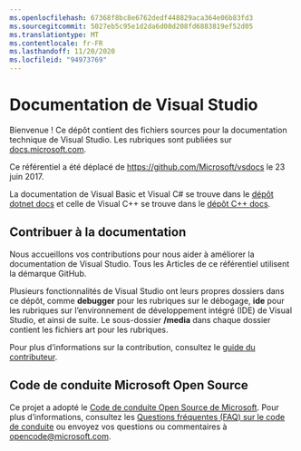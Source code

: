 ```yaml
---
ms.openlocfilehash: 67368f8bc8e6762dedf448829aca364e06b83fd3
ms.sourcegitcommit: 5027eb5c95e1d2da6d08d208fd6883819ef52d05
ms.translationtype: MT
ms.contentlocale: fr-FR
ms.lasthandoff: 11/20/2020
ms.locfileid: "94973769"
---
```

# <a name="visual-studio-documentation"></a>Documentation de Visual Studio

Bienvenue ! Ce dépôt contient des fichiers sources pour la documentation technique de Visual Studio. Les rubriques sont publiées sur [docs.microsoft.com](https://docs.microsoft.com/visualstudio).

Ce référentiel a été déplacé de https://github.com/Microsoft/vsdocs le 23 juin 2017.

La documentation de Visual Basic et Visual C# se trouve dans le [dépôt dotnet docs](https://github.com/dotnet/docs/tree/master/docs) et celle de Visual C++ se trouve dans le [dépôt C++ docs](https://github.com/MicrosoftDocs/cpp-docs).

## <a name="contribute-to-the-documentation"></a>Contribuer à la documentation

Nous accueillons vos contributions pour nous aider à améliorer la documentation de Visual Studio. Tous les Articles de ce référentiel utilisent la démarque GitHub.

Plusieurs fonctionnalités de Visual Studio ont leurs propres dossiers dans ce dépôt, comme **debugger** pour les rubriques sur le débogage, **ide** pour les rubriques sur l’environnement de développement intégré (IDE) de Visual Studio, et ainsi de suite. Le sous-dossier **/media** dans chaque dossier contient les fichiers art pour les rubriques.

Pour plus d’informations sur la contribution, consultez le [guide du contributeur](CONTRIBUTING.md).

## <a name="microsoft-open-source-code-of-conduct"></a>Code de conduite Microsoft Open Source

Ce projet a adopté le [Code de conduite Open Source de Microsoft](https://opensource.microsoft.com/codeofconduct/). Pour plus d’informations, consultez les [Questions fréquentes (FAQ) sur le code de conduite](https://opensource.microsoft.com/codeofconduct/faq/) ou envoyez vos questions ou commentaires à [opencode@microsoft.com](mailto:opencode@microsoft.com).
